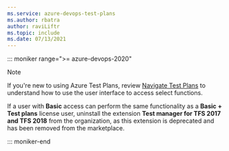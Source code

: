 ```yaml
---
ms.service: azure-devops-test-plans
ms.author: rbatra
author: raviLiftr
ms.topic: include
ms.date: 07/13/2021
---
```

 
::: moniker range=">= azure-devops-2020"

> [!NOTE]  
> If you're new to using Azure Test Plans, review [Navigate Test Plans](../navigate-test-plans.md) to understand how to use the user interface to access select functions.  
>
> If a user with **Basic** access can perform the same functionality as a **Basic + Test plans** license user, uninstall the extension **Test manager for TFS 2017 and TFS 2018** from the organization, as this extension is deprecated and has been removed from the marketplace.

::: moniker-end
